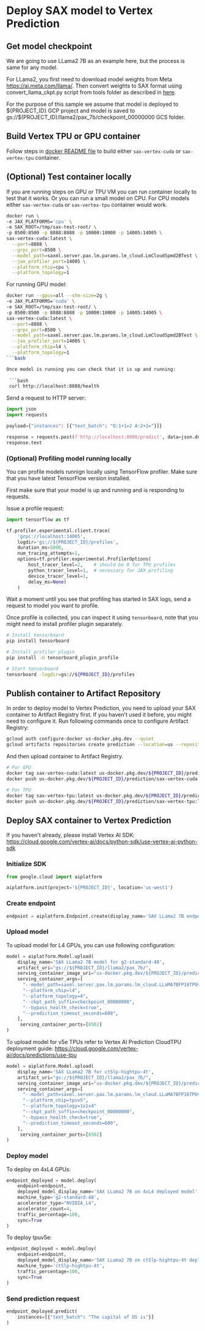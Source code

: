 # Deploy SAX model to Vertex Prediction 

## Get model checkpoint

We are going to use LLama2 7B as an example here, but the process is same for any model.

For LLama2, you first need to download model weights from Meta https://ai.meta.com/llama/.
Then convert weights to SAX format using convert_llama_ckpt.py script from tools folder as
described in [here](../../README.md?tab=readme-ov-file#use-sax-to-load-llama-7b13b70b-model).

For the purpose of this sample we assume that model is deployed to \${PROJECT_ID} GCP project and model is saved to gs://$(PROJECT_ID)/llama2/pax_7b/checkpoint_00000000 GCS folder.

## Build Vertex TPU or GPU container

Follow steps in [docker README file](../tools/docker/README.md) to build either `sax-vertex-cuda` or `sax-vertex-tpu` container.

## (Optional) Test container locally

If you are running steps on GPU or TPU VM you can run container locally to test that it works.
Or you can run a small model on CPU. For CPU models either `sax-vertex-cuda` or `sax-vertex-tpu` container would work.

```bash
docker run \
-e JAX_PLATFORMS='cpu' \
-e SAX_ROOT=/tmp/sax-test-root/ \
-p 8500:8500 -p 8888:8888 -p 10000:10000 -p 14005:14005 \
sax-vertex-cuda:latest \
  --port=8888 \
  --grpc_port=8500 \
  --model_path=saxml.server.pax.lm.params.lm_cloud.LmCloudSpmd2BTest \
  --jax_profiler_port=14005 \
  --platform_chip=cpu \
  --platform_topology=1
```

For running GPU model:
```bash
docker run --gpus=all --shm-size=2g \
-e JAX_PLATFORMS='cuda' \
-e SAX_ROOT=/tmp/sax-test-root/ \
-p 8500:8500 -p 8888:8888 -p 10000:10000 -p 14005:14005 \
sax-vertex-cuda:latest \
  --port=8888 \
  --grpc_port=8500 \
  --model_path=saxml.server.pax.lm.params.lm_cloud.LmCloudSpmd2BTest \
  --jax_profiler_port=14005 \
  --platform_chip=l4 \
  --platform_topology=1
```bash

Once model is running you can check that it is up and running:
 
 ```bash
 curl http://localhost:8888/health
 ```
 
Send a request to HTTP server:
 
```python
import json
import requests

payload={"instances": [{"text_batch": "Q:1+1=2 A:2+2="}]}

response = requests.post(f'http://localhost:8888/predict', data=json.dumps(payload), timeout=180)
response.text
 ```
 
### (Optional) Profiling model running locally

You can profile models runnign locally using TensorFlow profiler.
Make sure that you have latest TensorFlow version installed.

First make sure that your model is up and running and is responding to requests.

Issue a profile request:

```python
import tensorflow as tf

tf.profiler.experimental.client.trace(
    'grpc://localhost:14005',
    logdir='gs://${PROJECT_ID}/profiles', 
    duration_ms=5000,
    num_tracing_attempts=1,
    options=tf.profiler.experimental.ProfilerOptions(
        host_tracer_level=2,    # should be 0 for TPU profiles
        python_tracer_level=1,  # necessary for JAX profiling
        device_tracer_level=1,
        delay_ms=None)
    )
```

Wait a moment until you see that profiling has started in SAX logs, send a request to model you want to profile.

Once profile is collected, you can inspect it using `tensorboard`, note that you might need to install profiler plugin separately.

```bash
# Install tensorboard
pip install tensorboard

# Install profiler plugin
pip install -U tensorboard_plugin_profile

# Start tensorboard
tensorboard -logdir=gs://${PROJECT_ID}/profiles
```

## Publish container to Artifact Repository

In order to deploy model to Vertex Prediction, you need to upload your SAX container to Artifact Registry first.
If you haven't used it before, you might need to configure it. Run following commands once to configure Artifact Registry:

```bash
gcloud auth configure-docker us-docker.pkg.dev --quiet 
gcloud artifacts repositories create prediction --location=us --repository-format=docker
```

And then upload container to Artifact Registry.

```bash
# For GPU
docker tag sax-vertex-cuda:latest us-docker.pkg.dev/${PROJECT_ID}/prediction/sax-vertex-cuda:latest
docker push us-docker.pkg.dev/${PROJECT_ID}/prediction/sax-vertex-cuda:latest

# For TPU
docker tag sax-vertex-tpu:latest us-docker.pkg.dev/${PROJECT_ID}/prediction/sax-vertex-tpu:latest
docker push us-docker.pkg.dev/${PROJECT_ID}/prediction/sax-vertex-tpu:latest
```

## Deploy SAX container to Vertex Prediction

If you haven't already, please install Vertex AI SDK: https://cloud.google.com/vertex-ai/docs/python-sdk/use-vertex-ai-python-sdk

### Initialize SDK

```python
from google.cloud import aiplatform

aiplatform.init(project='${PROJECT_ID}', location='us-west1')
```

### Create endpoint

```python
endpoint = aiplatform.Endpoint.create(display_name='SAX LLama2 7B endpoint')
```

### Upload model

To upload model for L4 GPUs, you can use following configuration:
```python
model = aiplatform.Model.upload(
    display_name='SAX LLama2 7B model for g2-standard-48',
    artifact_uri="gs://${PROJECT_ID}/llama2/pax_7b/",
    serving_container_image_uri="us-docker.pkg.dev/${PROJECT_ID}/prediction/sax-vertex-cuda:latest", 
    serving_container_args=[
      "--model_path=saxml.server.pax.lm.params.lm_cloud.LLaMA7BFP16TPUv5e",
      "--platform_chip=l4",
      "--platform_topology=4",
      "--ckpt_path_suffix=checkpoint_00000000",
      "--bypass_health_check=true",
      "--prediction_timeout_seconds=600",      
    ],
     serving_container_ports=[8502]
)
```

To upload model for v5e TPUs refer to Vertex AI Prediction CloudTPU deployment guide: https://cloud.google.com/vertex-ai/docs/predictions/use-tpu


```python
model = aiplatform.Model.upload(
    display_name='SAX LLama2 7B for ct5lp-hightpu-4t',
    artifact_uri="gs://${PROJECT_ID}/llama2/pax_7b/",
    serving_container_image_uri="us-docker.pkg.dev/${PROJECT_ID}/prediction/sax-vertex-tpu:latest", 
    serving_container_args=[
      "--model_path=saxml.server.pax.lm.params.lm_cloud.LLaMA7BFP16TPUv5e",
      "--platform_chip=tpuv5",
      "--platform_topology=1x1x4"
      "--ckpt_path_suffix=checkpoint_00000000",
      "--bypass_health_check=true",
      "--prediction_timeout_seconds=600",      
    ],
     serving_container_ports=[8502]
)
```

### Deploy model

To deploy on 4xL4 GPUs:

```python
endpoint_deployed = model.deploy(
    endpoint=endpoint,
    deployed_model_display_name='SAX LLama2 7B on 4xL4 deployed model',
    machine_type='g2-standard-48',
    accelerator_type="NVIDIA_L4",
    accelerator_count=4,
    traffic_percentage=100,
    sync=True
)
```

To deploy tpuv5e:

```python
endpoint_deployed = model.deploy(
    endpoint=endpoint,
    deployed_model_display_name='SAX LLama2 7B on ct5lp-hightpu-4t deployed model',
    machine_type='ct5lp-hightpu-4t',
    traffic_percentage=100,
    sync=True    
)
```

### Send prediction request

```python
endpoint_deployed.predict(
    instances=[{"text_batch": "The capital of US is"}]
)
```
